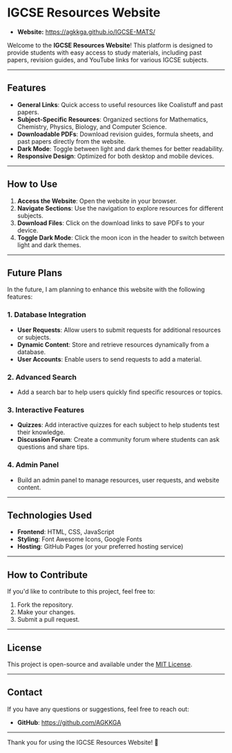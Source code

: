 # IGCSE Resources Website

- **Website:** https://agkkga.github.io/IGCSE-MATS/

Welcome to the **IGCSE Resources Website**! This platform is designed to provide students with easy access to study materials, including past papers, revision guides, and YouTube links for various IGCSE subjects.

---

## Features

- **General Links**: Quick access to useful resources like Coalistuff and past papers.
- **Subject-Specific Resources**: Organized sections for Mathematics, Chemistry, Physics, Biology, and Computer Science.
- **Downloadable PDFs**: Download revision guides, formula sheets, and past papers directly from the website.
- **Dark Mode**: Toggle between light and dark themes for better readability.
- **Responsive Design**: Optimized for both desktop and mobile devices.

---

## How to Use

1. **Access the Website**: Open the website in your browser.
2. **Navigate Sections**: Use the navigation to explore resources for different subjects.
3. **Download Files**: Click on the download links to save PDFs to your device.
4. **Toggle Dark Mode**: Click the moon icon in the header to switch between light and dark themes.

---

## Future Plans

In the future, I am planning to enhance this website with the following features:

### 1. **Database Integration**
   - **User Requests**: Allow users to submit requests for additional resources or subjects.
   - **Dynamic Content**: Store and retrieve resources dynamically from a database.
   - **User Accounts**: Enable users to send requests to add a material.

### 2. **Advanced Search**
   - Add a search bar to help users quickly find specific resources or topics.

### 3. **Interactive Features**
   - **Quizzes**: Add interactive quizzes for each subject to help students test their knowledge.
   - **Discussion Forum**: Create a community forum where students can ask questions and share tips.

### 4. **Admin Panel**
   - Build an admin panel to manage resources, user requests, and website content.

---

## Technologies Used

- **Frontend**: HTML, CSS, JavaScript
- **Styling**: Font Awesome Icons, Google Fonts
- **Hosting**: GitHub Pages (or your preferred hosting service)

---

## How to Contribute

If you'd like to contribute to this project, feel free to:

1. Fork the repository.
2. Make your changes.
3. Submit a pull request.

---

## License

This project is open-source and available under the [MIT License](LICENSE).

---

## Contact

If you have any questions or suggestions, feel free to reach out:

- **GitHub**: https://github.com/AGKKGA

---

Thank you for using the IGCSE Resources Website! 🚀